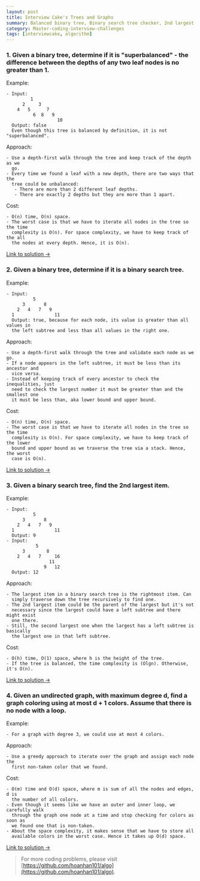 ```yaml
---
layout: post
title: Interview Cake's Trees and Graphs
summary: Balanced binary tree, Binary search tree checker, 2nd largest item in a binary search tree, Graph coloring
category: Master-coding-interview-challenges
tags: [interviewcake, algorithm]
---
```


### 1. Given a binary tree, determine if it is "superbalanced" - the difference between the depths of any two leaf nodes is no greater than 1.

Example:
```
- Input:
         1
      2     3
    4   5      7
          6  8   9
                   10
  Output: false
  Even though this tree is balanced by definition, it is not "superbalanced".
```

Approach:
```
- Use a depth-first walk through the tree and keep track of the depth as we
  go.
- Every time we found a leaf with a new depth, there are two ways that the
  tree could be unbalanced:
   - There are more than 2 different leaf depths.
   - There are exactly 2 depths but they are more than 1 apart.
```

Cost:
```
- O(n) time, O(n) space.
- The worst case is that we have to iterate all nodes in the tree so the time
  complexity is O(n). For space complexity, we have to keep track of the all
  the nodes at every depth. Hence, it is O(n).
```

[Link to solution →](https://github.com/hoanhan101/algo/blob/master/interviewcake/balanced_binary_tree_test.go)

### 2. Given a binary tree, determine if it is a binary search tree.

Example:
```
- Input:
          5
      3       8
    2   4   7   9
  1               11
  Output: true, because for each node, its value is greater than all values in
  the left subtree and less than all values in the right one.
```

Approach:
```
- Use a depth-first walk through the tree and validate each node as we go.
- If a node appears in the left subtree, it must be less than its ancestor and
  vice versa.
- Instead of keeping track of every ancestor to check the inequalities, just
  need to check the largest number it must be greater than and the smallest one
  it must be less than, aka lower bound and upper bound.
```

Cost:
```
- O(n) time, O(n) space.
- The worst case is that we have to iterate all nodes in the tree so the time
  complexity is O(n). For space complexity, we have to keep track of the lower
  bound and upper bound as we traverse the tree via a stack. Hence, the worst
  case is O(n).
```

[Link to solution →](https://github.com/hoanhan101/algo/blob/master/interviewcake/binary_search_tree_test.go)

### 3. Given a binary search tree, find the 2nd largest item.

Example:
```
- Input:
          5
      3       8
    2   4   7   9
  1               11
  Output: 9
- Input:
           5
      3        8
    2   4   7     16
                11
              9   12
  Output: 12
```

Approach:
```
- The largest item in a binary search tree is the rightmost item. Can
  simply traverse down the tree recursively to find one.
- The 2nd largest item could be the parent of the largest but it's not
  necessary since the largest could have a left subtree and there might exist
  one there.
- Still, the second largest one when the largest has a left subtree is basically
  the largest one in that left subtree.
```

Cost:
```
- O(h) time, O(1) space, where h is the height of the tree.
- If the tree is balanced, the time complexity is (Olgn). Otherwise, it's O(n).
```

[Link to solution →](https://github.com/hoanhan101/algo/blob/master/interviewcake/2nd_largest_item_bst_test.go)


### 4. Given an undirected graph, with maximum degree d, find a graph coloring using at most d + 1 colors. Assume that there is no node with a loop.

Example:
```
- For a graph with degree 3, we could use at most 4 colors.
```

Approach:
```
- Use a greedy approach to iterate over the graph and assign each node the
  first non-taken color that we found.
```

Cost:
```
- O(m) time and O(d) space, where m is sum of all the nodes and edges, d is
  the number of all colors.
- Even though it seems like we have an outer and inner loop, we carefully walk
  through the graph one node at a time and stop checking for colors as soon as
  we found one that is non-taken.
- About the space complexity, it makes sense that we have to store all
  available colors in the worst case. Hence it takes up O(d) space.
```

[Link to solution →](https://github.com/hoanhan101/algo/blob/master/interviewcake/graph_coloring_test.go)

> For more coding problems, please visit
  [https://github.com/hoanhan101/algo](https://github.com/hoanhan101/algo).
